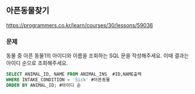 ## 아픈동물찾기
https://programmers.co.kr/learn/courses/30/lessons/59036

### 문제
동물 중 아픈 동물1의 아이디와 이름을 조회하는 SQL 문을 작성해주세요. 이때 결과는 아이디 순으로 조회해주세요.
```SQL
SELECT ANIMAL_ID, NAME FROM ANIMAL_INS  #ID,NAME출력
WHERE INTAKE_CONDITION = 'Sick' #아픈동물
ORDER BY ANIMAL_ID; #아이디 순
```
